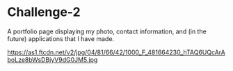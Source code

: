 # Challenge-2

A portfolio page displaying my photo, contact information, and (in the future) applications that I have made.

https://as1.ftcdn.net/v2/jpg/04/81/66/42/1000_F_481664230_hTAQ6UQcArAboLze8bWsDBjyV9dG0JM5.jpg


